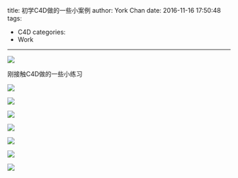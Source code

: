 title: 初学C4D做的一些小案例
author: York Chan
date: 2016-11-16 17:50:48
tags:
  - C4D
categories:
  - Work
---


![](http://image.psdpi.com/image/c4d/xbox/1.jpg) 

<!-- more -->

刚接触C4D做的一些小练习

![](http://image.psdpi.com/image/c4d/lightball/c4d%E5%85%89%E7%90%83.jpg) 

![](http://image.psdpi.com/image/c4d/huaban/2.gif) 

![](http://image.psdpi.com/image/c4d/xbox/1.jpg) 

![](http://image.psdpi.com/image/c4d/xbox/2.jpg) 

![](http://image.psdpi.com/image/c4d/2Dqiudonghua/qiu.gif) 

![](http://image.psdpi.com/image/c4d/2Dqiudonghua/jietu1.png) 

![](http://image.psdpi.com/image/c4d/2Dqiudonghua/jietu2.png) 